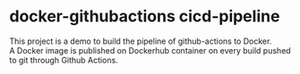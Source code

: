 # docker-githubactions cicd-pipeline 
This project is a demo to build the pipeline of github-actions to Docker.  
A Docker image is published on Dockerhub container on every build pushed to git through Github Actions. 
